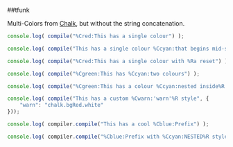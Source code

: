 ##tfunk

Multi-Colors from [Chalk](https://github.com/sindresorhus/chalk#styles), 
but without the string concatenation. 

```js
console.log( compile("%Cred:This has a single colour") );

console.log( compile("This has a single colour %Ccyan:that begins mid-string") );

console.log( compile("%Cred:This has a single colour with %Ra reset") );

console.log( compile("%Cgreen:This has %Ccyan:two colours") );

console.log( compile("%Cgreen:This has a colour %Ccyan:nested inside%R another colour") );

console.log( compile("This has a custom %Cwarn:'warn'%R style", {
    "warn": "chalk.bgRed.white"
}));

console.log( compiler.compile("This has a cool %Cblue:Prefix") );

console.log( compiler.compile("%Cblue:Prefix with %Ccyan:NESTED%R styles and a custom %Cwarn:'warn'") );

```
